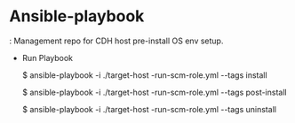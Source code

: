 # Ansible-playbook
 
: Management repo for CDH host pre-install OS env setup.

 
- Run Playbook <br>
  
  $ ansible-playbook -i ./target-host -run-scm-role.yml --tags install
  
  $ ansible-playbook -i ./target-host -run-scm-role.yml --tags post-install
  
  $ ansible-playbook -i ./target-host -run-scm-role.yml --tags uninstall
  
  
